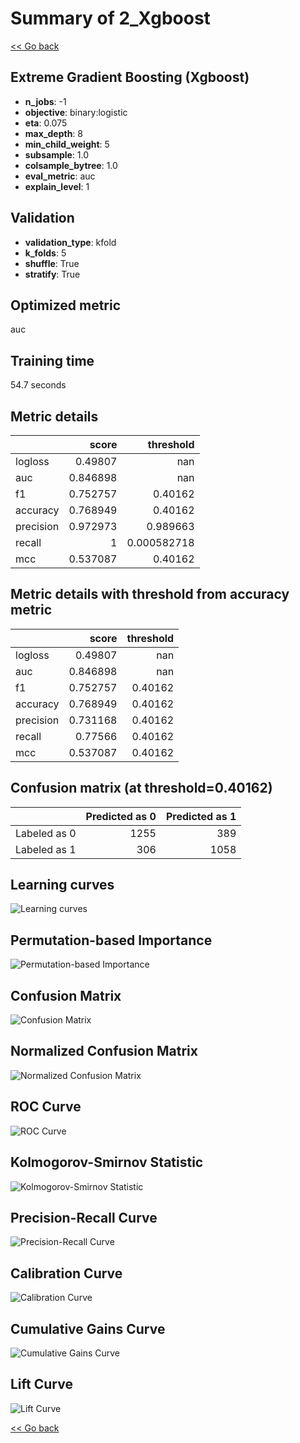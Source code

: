 # Summary of 2_Xgboost

[<< Go back](../README.md)


## Extreme Gradient Boosting (Xgboost)
- **n_jobs**: -1
- **objective**: binary:logistic
- **eta**: 0.075
- **max_depth**: 8
- **min_child_weight**: 5
- **subsample**: 1.0
- **colsample_bytree**: 1.0
- **eval_metric**: auc
- **explain_level**: 1

## Validation
 - **validation_type**: kfold
 - **k_folds**: 5
 - **shuffle**: True
 - **stratify**: True

## Optimized metric
auc

## Training time

54.7 seconds

## Metric details
|           |    score |     threshold |
|:----------|---------:|--------------:|
| logloss   | 0.49807  | nan           |
| auc       | 0.846898 | nan           |
| f1        | 0.752757 |   0.40162     |
| accuracy  | 0.768949 |   0.40162     |
| precision | 0.972973 |   0.989663    |
| recall    | 1        |   0.000582718 |
| mcc       | 0.537087 |   0.40162     |


## Metric details with threshold from accuracy metric
|           |    score |   threshold |
|:----------|---------:|------------:|
| logloss   | 0.49807  |   nan       |
| auc       | 0.846898 |   nan       |
| f1        | 0.752757 |     0.40162 |
| accuracy  | 0.768949 |     0.40162 |
| precision | 0.731168 |     0.40162 |
| recall    | 0.77566  |     0.40162 |
| mcc       | 0.537087 |     0.40162 |


## Confusion matrix (at threshold=0.40162)
|              |   Predicted as 0 |   Predicted as 1 |
|:-------------|-----------------:|-----------------:|
| Labeled as 0 |             1255 |              389 |
| Labeled as 1 |              306 |             1058 |

## Learning curves
![Learning curves](learning_curves.png)

## Permutation-based Importance
![Permutation-based Importance](permutation_importance.png)
## Confusion Matrix

![Confusion Matrix](confusion_matrix.png)


## Normalized Confusion Matrix

![Normalized Confusion Matrix](confusion_matrix_normalized.png)


## ROC Curve

![ROC Curve](roc_curve.png)


## Kolmogorov-Smirnov Statistic

![Kolmogorov-Smirnov Statistic](ks_statistic.png)


## Precision-Recall Curve

![Precision-Recall Curve](precision_recall_curve.png)


## Calibration Curve

![Calibration Curve](calibration_curve_curve.png)


## Cumulative Gains Curve

![Cumulative Gains Curve](cumulative_gains_curve.png)


## Lift Curve

![Lift Curve](lift_curve.png)



[<< Go back](../README.md)
